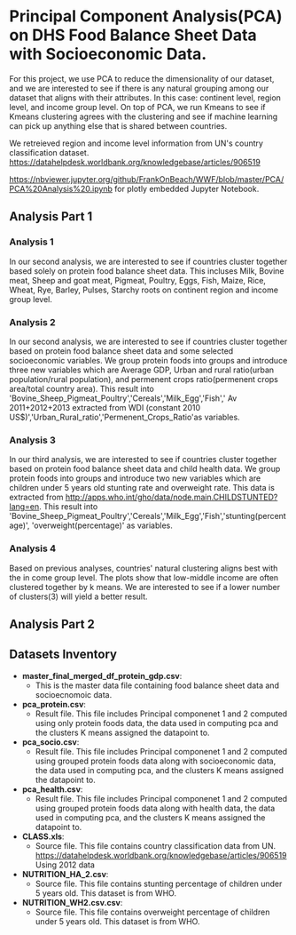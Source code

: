 # Principal Component Analysis(PCA) on DHS Food Balance Sheet Data with Socioeconomic Data.

For this project, we use PCA to reduce the dimensionality of our dataset, and we are interested to see if there is any natural grouping among our dataset that aligns with their attributes. In this case: continent level, region level, and income group level.  On top of PCA, we run Kmeans to see if Kmeans clustering agrees with the clustering and see if machine learning can pick up anything else that is shared between countries. 

We retreieved region and income level information from UN's country classification dataset. 
https://datahelpdesk.worldbank.org/knowledgebase/articles/906519

https://nbviewer.jupyter.org/github/FrankOnBeach/WWF/blob/master/PCA/PCA%20Analysis%20.ipynb for plotly embedded Jupyter Notebook. 

## Analysis Part 1

### Analysis 1

In our second analysis, we are interested to see if countries cluster together based solely on protein food balance sheet data. This incluses Milk, Bovine meat, Sheep and goat meat, Pigmeat, Poultry, Eggs, Fish, Maize, Rice, Wheat, Rye, Barley, Pulses, Starchy roots on continent region and income group level. 


### Analysis 2

In our second analysis, we are interested to see if countries cluster together based on protein food balance sheet data and some selected socioeconomic variables. We group protein foods into groups and introduce three new variables which are Average GDP, Urban and rural ratio(urban population/rural population), and permenent crops ratio(permenent crops area/total country area). This result into 'Bovine_Sheep_Pigmeat_Poultry','Cereals','Milk_Egg','Fish',' Av 2011+2012+2013 extracted from WDI (constant 2010 US$)','Urban_Rural_ratio','Permenent_Crops_Ratio'as variables.

### Analysis 3

In our third analysis, we are interested to see if countries cluster together based on protein food balance sheet data and child health data. We group protein foods into groups and introduce two new variables which are children under 5 years old stunting rate and overweight rate. This data is extracted from http://apps.who.int/gho/data/node.main.CHILDSTUNTED?lang=en.  This result into 'Bovine_Sheep_Pigmeat_Poultry','Cereals','Milk_Egg','Fish','stunting(percentage)', 'overweight(percentage)' as variables. 

### Analysis 4

Based on previous analyses, countries' natural clustering aligns best with the in come group level. The plots show that low-middle income are often clustered together by k means. We are interested to see if a lower number of clusters(3) will yield a better result. 

## Analysis Part 2 

## Datasets Inventory
- **master_final_merged_df_protein_gdp.csv**:
  - This is the master data file containing food balance sheet data and socioecnomoic data. 
- **pca_protein.csv**:
  - Result file. This file includes Principal componenet 1 and 2 computed using only protein foods data, the data used in computing pca and the clusters K means assigned the datapoint to. 
- **pca_socio.csv**:
  - Result file. This file includes Principal componenet 1 and 2 computed using grouped protein foods data along with socioeconomic data, the data used in computing pca,  and the clusters K means assigned the datapoint to.
- **pca_health.csv**:
  - Result file. This file includes Principal componenet 1 and 2 computed using grouped protein foods data along with health data, the data used in computing pca,  and the clusters K means assigned the datapoint to.
- **CLASS.xls**:
  - Source file. This file contains country classification data from UN. https://datahelpdesk.worldbank.org/knowledgebase/articles/906519 Using 2012 data
- **NUTRITION_HA_2.csv**:
  - Source file. This file contains stunting percentage of children under 5 years old. This dataset is from WHO.  
- **NUTRITION_WH2.csv.csv**:
  - Source file. This file contains overweight percentage of children under 5 years old. This dataset is from WHO.  
  
